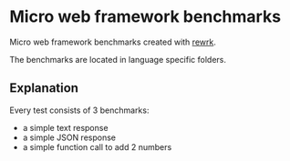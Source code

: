 # Micro web framework benchmarks

Micro web framework benchmarks created with [rewrk](https://github.com/ChillFish8/rewrk).

The benchmarks are located in language specific folders.

## Explanation

Every test consists of 3 benchmarks:

- a simple text response
- a simple JSON response
- a simple function call to add 2 numbers
